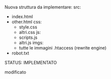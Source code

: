Nuova struttura da implementare:
src:
  - index.html
  - other.html
    css:
    - style.css
    - altri.css
    js:
    - scripts.js
    - altri.js
    imgs:
    - tutte le immagini
  .htaccess (rewrite engine)
 - robot.txt

STATUS:  IMPLEMENTATO

modificato
